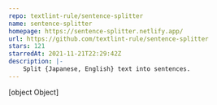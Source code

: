 ```yaml
---
repo: textlint-rule/sentence-splitter
name: sentence-splitter
homepage: https://sentence-splitter.netlify.app/
url: https://github.com/textlint-rule/sentence-splitter
stars: 121
starredAt: 2021-11-21T22:29:42Z
description: |-
    Split {Japanese, English} text into sentences.
---
```


[object Object]
